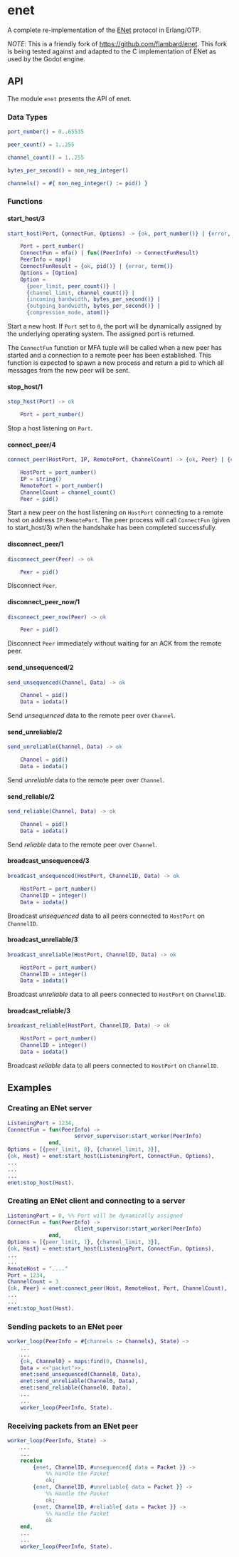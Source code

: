 # enet
A complete re-implementation of the [ENet](http://enet.bespin.org/) protocol in Erlang/OTP.

*NOTE*: This is a friendly fork of https://github.com/flambard/enet. This fork is being 
tested against and adapted to the C implementation of ENet as used by the Godot engine. 

## API
The module `enet` presents the API of enet.

### Data Types
```erlang
port_number() = 0..65535

peer_count() = 1..255

channel_count() = 1..255

bytes_per_second() = non_neg_integer()

channels() = #{ non_neg_integer() := pid() }
```

### Functions

#### start_host/3
```erlang
start_host(Port, ConnectFun, Options) -> {ok, port_number()} | {error, term()}

    Port = port_number()
    ConnectFun = mfa() | fun((PeerInfo) -> ConnectFunResult)
    PeerInfo = map()
    ConnectFunResult = {ok, pid()} | {error, term()}
    Options = [Option]
    Option =
      {peer_limit, peer_count()} |
      {channel_limit, channel_count()} |
      {incoming_bandwidth, bytes_per_second()} |
      {outgoing_bandwidth, bytes_per_second()} |
      {compression_mode, atom()}
```
Start a new host. If `Port` set to `0`, the port will be dynamically assigned by the underlying operating system. The assigned port is returned.

The `ConnectFun` function or MFA tuple will be called when a new peer has started and a connection to a remote peer has been established. This function is expected to spawn a new process and return a pid to which all messages from the new peer will be sent.

#### stop_host/1
```erlang
stop_host(Port) -> ok

    Port = port_number()
```
Stop a host listening on `Port`.

#### connect_peer/4
```erlang
connect_peer(HostPort, IP, RemotePort, ChannelCount) -> {ok, Peer} | {error, atom()}

    HostPort = port_number()
    IP = string()
    RemotePort = port_number()
    ChannelCount = channel_count()
    Peer = pid()
```
Start a new peer on the host listening on `HostPort` connecting to a remote host on address `IP:RemotePort`. The peer process will call `ConnectFun` (given to start_host/3) when the handshake has been completed successfully.

#### disconnect_peer/1
```erlang
disconnect_peer(Peer) -> ok

    Peer = pid()
```
Disconnect `Peer`.

#### disconnect_peer_now/1
```erlang
disconnect_peer_now(Peer) -> ok

    Peer = pid()
```
Disconnect `Peer` immediately without waiting for an ACK from the remote peer.

#### send_unsequenced/2
```erlang
send_unsequenced(Channel, Data) -> ok

    Channel = pid()
    Data = iodata()
```
Send *unsequenced* data to the remote peer over `Channel`.

#### send_unreliable/2
```erlang
send_unreliable(Channel, Data) -> ok

    Channel = pid()
    Data = iodata()
```
Send *unreliable* data to the remote peer over `Channel`.

#### send_reliable/2
```erlang
send_reliable(Channel, Data) -> ok

    Channel = pid()
    Data = iodata()
```
Send *reliable* data to the remote peer over `Channel`.

#### broadcast_unsequenced/3
```erlang
broadcast_unsequenced(HostPort, ChannelID, Data) -> ok

    HostPort = port_number()
    ChannelID = integer()
    Data = iodata()
```
Broadcast *unsequenced* data to all peers connected to `HostPort` on `ChannelID`.

#### broadcast_unreliable/3
```erlang
broadcast_unreliable(HostPort, ChannelID, Data) -> ok

    HostPort = port_number()
    ChannelID = integer()
    Data = iodata()
```
Broadcast *unreliable* data to all peers connected to `HostPort` on `ChannelID`.

#### broadcast_reliable/3
```erlang
broadcast_reliable(HostPort, ChannelID, Data) -> ok

    HostPort = port_number()
    ChannelID = integer()
    Data = iodata()
```
Broadcast *reliable* data to all peers connected to `HostPort` on `ChannelID`.

## Examples
### Creating an ENet server
```erlang
ListeningPort = 1234,
ConnectFun = fun(PeerInfo) ->
                     server_supervisor:start_worker(PeerInfo)
             end,
Options = [{peer_limit, 8}, {channel_limit, 3}],
{ok, Host} = enet:start_host(ListeningPort, ConnectFun, Options),
...
...
...
enet:stop_host(Host).
```
### Creating an ENet client and connecting to a server
```erlang
ListeningPort = 0, %% Port will be dynamically assigned
ConnectFun = fun(PeerInfo) ->
                     client_supervisor:start_worker(PeerInfo)
             end,
Options = [{peer_limit, 1}, {channel_limit, 3}],
{ok, Host} = enet:start_host(ListeningPort, ConnectFun, Options),
...
...
RemoteHost = "...."
Port = 1234,
ChannelCount = 3
{ok, Peer} = enet:connect_peer(Host, RemoteHost, Port, ChannelCount),
...
...
enet:stop_host(Host).
```
### Sending packets to an ENet peer
```erlang
worker_loop(PeerInfo = #{channels := Channels}, State) ->
    ...
    ...
    {ok, Channel0} = maps:find(0, Channels),
    Data = <<"packet">>,
    enet:send_unsequenced(Channel0, Data),
    enet:send_unreliable(Channel0, Data),
    enet:send_reliable(Channel0, Data),
    ...
    ...
    worker_loop(PeerInfo, State).
```
### Receiving packets from an ENet peer
```erlang
worker_loop(PeerInfo, State) ->
    ...
    ...
    receive
        {enet, ChannelID, #unsequenced{ data = Packet }} ->
            %% Handle the Packet
            ok;
        {enet, ChannelID, #unreliable{ data = Packet }} ->
            %% Handle the Packet
            ok;
        {enet, ChannelID, #reliable{ data = Packet }} ->
            %% Handle the Packet
            ok
    end,
    ...
    ...
    worker_loop(PeerInfo, State).
```
